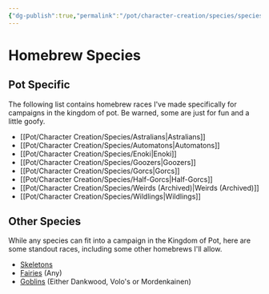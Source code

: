 ```yaml
---
{"dg-publish":true,"permalink":"/pot/character-creation/species/species-index/"}
---
```


# Homebrew Species
## Pot Specific
The following list contains homebrew races I've made specifically for campaigns in the kingdom of pot. Be warned, some are just for fun and a little goofy.
- [[Pot/Character Creation/Species/Astralians\|Astralians]]
- [[Pot/Character Creation/Species/Automatons\|Automatons]]
- [[Pot/Character Creation/Species/Enoki\|Enoki]]
- [[Pot/Character Creation/Species/Goozers\|Goozers]]
- [[Pot/Character Creation/Species/Gorcs\|Gorcs]]
- [[Pot/Character Creation/Species/Half-Gorcs\|Half-Gorcs]]
- [[Pot/Character Creation/Species/Weirds (Archived)\|Weirds (Archived)]]
- [[Pot/Character Creation/Species/Wildlings\|Wildlings]]
## Other Species
While any species can fit into a campaign in the Kingdom of Pot, here are some standout races, including some other homebrews I'll allow.
 - [Skeletons](https://www.dandwiki.com/wiki/Skeleton_(5e_Race))
- [Fairies](http://dnd5e.wikidot.com/lineage:fairy) (Any)
- [Goblins](http://dnd5e.wikidot.com/lineage:goblin) (Either Dankwood, Volo's or Mordenkainen)